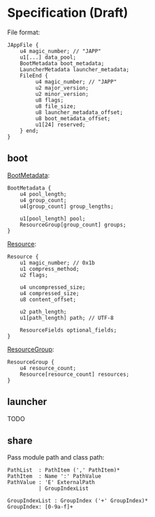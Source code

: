 # Specification (Draft)

File format:

```
JAppFile {
    u4 magic_number; // "JAPP"
    u1[...] data_pool;
    BootMetadata boot_metadata;
    LauncherMetadata launcher_metadata;
    FileEnd {
         u4 magic_number; // "JAPP"
         u2 major_version;
         u2 minor_version;
         u8 flags;
         u8 file_size;
         u8 launcher_metadata_offset;
         u8 boot_metadata_offset;
         u1[24] reserved;
    } end;
}
```

## boot

[BootMetadata](boot/src/main/java/org/glavo/japp/boot/JAppBootMetadata.java):

```
BootMetadata {
    u4 pool_length;
    u4 group_count;
    u4[group_count] group_lengths;

    u1[pool_length] pool;
    ResourceGroup[group_count] groups;
}
```

[Resource](boot/src/main/java/org/glavo/japp/boot/JAppResource.java):

```
Resource {
    u1 magic_number; // 0x1b
    u1 compress_method;
    u2 flags;
    
    u4 uncompressed_size;
    u4 compressed_size;
    u8 content_offset;
    
    u2 path_length;
    u1[path_length] path; // UTF-8  
    
    ResourceFields optional_fields;
}
```

[ResourceGroup](boot/src/main/java/org/glavo/japp/boot/JAppResourceGroup.java):

```
ResourceGroup {
    u4 resource_count;
    Resource[resource_count] resources;
}
```

## launcher

TODO


## share

Pass module path and class path:

```
PathList  : PathItem (',' PathItem)*
PathItem  : Name ':' PathValue
PathValue : 'E' ExternalPath 
          | GroupIndexList

GroupIndexList : GroupIndex ('+' GroupIndex)*
GroupIndex: [0-9a-f]+ 
```
